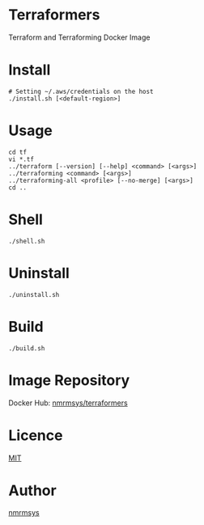 
# Terraformers

Terraform and Terraforming Docker Image

# Install

```
# Setting ~/.aws/credentials on the host  
./install.sh [<default-region>]
```

# Usage

```
cd tf
vi *.tf
../terraform [--version] [--help] <command> [<args>]
../terraforming <command> [<args>]
../terraforming-all <profile> [--no-merge] [<args>]
cd ..
```

# Shell

```
./shell.sh
```

# Uninstall

```
./uninstall.sh
```

# Build

```
./build.sh
```

# Image Repository
Docker Hub: [nmrmsys/terraformers](https://hub.docker.com/r/nmrmsys/terraformers/)

# Licence
[MIT](http://opensource.org/licenses/mit-license.php)

# Author
[nmrmsys](https://github.com/nmrmsys)
